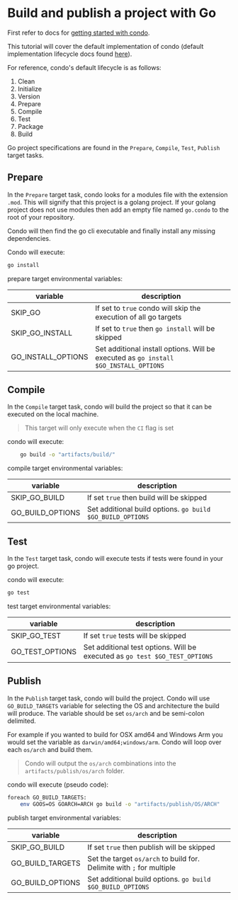 # Build and publish a project with Go

First refer to docs for [getting started with condo][get-started].

This tutorial will cover the default implementation of condo (default implementation lifecycle docs found
[here][lifecycle]).

For reference, condo's default lifecycle is as follows:

1. Clean
2. Initialize
3. Version
4. Prepare
5. Compile
6. Test
7. Package
8. Build

Go project specifications are found in the `Prepare`, `Compile`, `Test`, `Publish` target tasks.

## Prepare

In the `Prepare` target task, condo looks for a modules file with the extension `.mod`. This will signify that this project is a golang project. If your golang project does not use modules then add an empty file named `go.condo` to the root of your repository.

Condo will then find the go cli executable and finally install any missing dependencies.

Condo will execute:

```bash
go install
```

prepare target environmental variables:

| variable            | description              |
|---------------------|--------------------------|
| SKIP_GO             | If set to `true` condo will skip the execution of all go targets |
| SKIP_GO_INSTALL     | If set to `true` then `go install` will be skipped |
| GO_INSTALL_OPTIONS  | Set additional install options. Will be executed as `go install $GO_INSTALL_OPTIONS` |

## Compile

In the `Compile` target task, condo will build the project so that it can be executed on the local machine.
> This target will only execute when the `CI` flag is set

condo will execute:

```bash
    go build -o "artifacts/build/"
```

compile target environmental variables:

| variable            | description              |
|---------------------|--------------------------|
| SKIP_GO_BUILD       | If set `true` then build will be skipped |
| GO_BUILD_OPTIONS    | Set additional build options. `go build $GO_BUILD_OPTIONS` |

## Test

In the `Test` target task, condo will execute tests if tests were found in your go project.

condo will execute:

```bash
go test
```

test target environmental variables:

| variable            | description              |
|---------------------|--------------------------|
| SKIP_GO_TEST        | If set `true` tests will be skipped |
| GO_TEST_OPTIONS     | Set additional test options. Will be executed as `go test $GO_TEST_OPTIONS` |

## Publish

In the `Publish` target task, condo will build the project. Condo will use `GO_BUILD_TARGETS` variable for selecting the OS and architecture the build will produce. The variable should be set `os/arch` and be semi-colon delimited.

For example if you wanted to build for OSX amd64 and Windows Arm you would set the variable as `darwin/amd64;windows/arm`. Condo will loop over each `os/arch` and build them.

>Condo will output the `os/arch` combinations into the `artifacts/publish/os/arch` folder.

condo will execute (pseudo code):

```bash
foreach GO_BUILD_TARGETS:
    env GOOS=OS GOARCH=ARCH go build -o "artifacts/publish/OS/ARCH"
```

publish target environmental variables:

| variable            | description              |
|---------------------|--------------------------|
| SKIP_GO_BUILD       | If set `true` then publish will be skipped |
| GO_BUILD_TARGETS    | Set the target `os/arch` to build for. Delimite with `;` for multiple
| GO_BUILD_OPTIONS    | Set additional build options. `go build $GO_BUILD_OPTIONS` |

[get-started]: get-started.md
[lifecycle]: ../concepts/lifecycle.md
